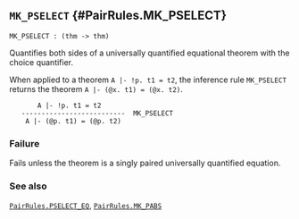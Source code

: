 ## `MK_PSELECT` {#PairRules.MK_PSELECT}


```
MK_PSELECT : (thm -> thm)
```



Quantifies both sides of a universally quantified equational theorem with
the choice quantifier.


When applied to a theorem `A |- !p. t1 = t2`, the inference rule `MK_PSELECT`
returns the theorem `A |- (@x. t1) = (@x. t2)`.
    
           A |- !p. t1 = t2
       --------------------------  MK_PSELECT
        A |- (@p. t1) = (@p. t2)
    



### Failure

Fails unless the theorem is a singly paired universally quantified equation.

### See also

[`PairRules.PSELECT_EQ`](#PairRules.PSELECT_EQ), [`PairRules.MK_PABS`](#PairRules.MK_PABS)

